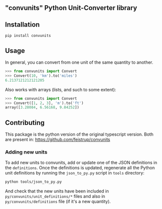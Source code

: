 ## "convunits" Python Unit-Converter library

## Installation
```
pip install convunits
```

## Usage

In general, you can convert from one unit of the same quantity to another.

```python
>>> from convunits import Convert
>>> Convert(10, 'km').to('miles')
6.2137121212121205
```

Also works with arrays (lists, and such to some extent):

```python
>>> from convunits import Convert
>>> Convert([1, 2, 3], 'm').to('ft')
array([3.28084, 6.56168, 9.84252])
```

## Contributing
This package is the python version of the original typescript version. Both are present in: https://github.com/feistrup/convunits

### Adding new units

To add new units to convunits, add or update one of the JSON definitions in the `definitions`. Once the definitions is updated, regenerate all the Python unit definitions by running the `json_to_py.py` script in `tools` directory:

```bash
python tools/json_to_py.py
```

And check that the new units have been included in `py/convunits/unit_definitions/*` files and also in `py/convunits/definitions` file (if it's a new quantity).

